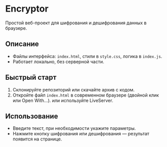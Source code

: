 # Encryptor

Простой веб-проект для шифрования и дешифрования данных в браузере.

## Описание
- Файлы интерфейса: `index.html`, стили в `style.css`, логика в `index.js`.
- Работает локально, без серверной части.

## Быстрый старт
1. Склонируйте репозиторий или скачайте архив с кодом.
2. Откройте файл `index.html` в современном браузере (двойной клик или Open With...).
или используйте LiveServer.

## Использование
- Введите текст, при необходимости укажите параметры.
- Нажмите кнопку шифрования или дешифрования — результат появится на странице.

